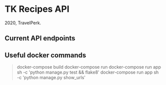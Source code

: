 # TK Recipes API
2020, TravelPerk.

## Current API endpoints

## Useful docker commands


> docker-compose build
> docker-compose run
> docker-compose run app sh -c 'python manage.py test && flake8'
> docker-compose run app sh -c 'python manage.py show_urls'
